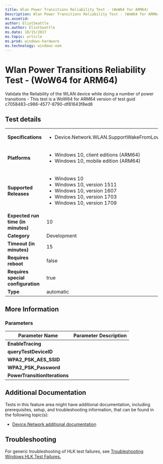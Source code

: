 ```yaml
---
title: Wlan Power Transitions Reliability Test - (WoW64 for ARM64)
Description: Wlan Power Transitions Reliability Test - (WoW64 for ARM64)
ms.assetid: 
author: EliotSeattle
ms.author: EliotSeattle
ms.date: 10/15/2017
ms.topic: article
ms.prod: windows-hardware
ms.technology: windows-oem
---
```


# Wlan Power Transitions Reliability Test - (WoW64 for ARM64)

Validate the Reliability of the WLAN device while doing a number of power transitions - This test is a WoW64 for ARM64 version of test guid c7058483-c986-4577-8790-df81643f8ed8

## Test details
|||
|---|---|
| **Specifications**  | <ul><li>Device.Network.WLAN.SupportWakeFromLowPower.WakeFromLowPower </li></ul> |  
| **Platforms**   | <ul><li>Windows 10, client editions (ARM64)</li><li>Windows 10, mobile edition (ARM64)</li></ul> |
| **Supported Releases** | <ul><li>Windows 10</li><li>Windows 10, version 1511</li><li>Windows 10, version 1607</li><li>Windows 10, version 1703</li><li>Windows 10, version 1709</li></ul> |
|**Expected run time (in minutes)**| 10 |
|**Category**| Development |
|**Timeout (in minutes)**| 15 |
|**Requires reboot**| false |
|**Requires special configuration**| true |
|**Type**| automatic |

## More Information
### Parameters
| Parameter Name | Parameter Description |
| -------------- | ----------------------|
| **EnableTracing** |  |
| **queryTestDeviceID** |  |
| **WPA2_PSK_AES_SSID** |  |
| **WPA2_PSK_Password** |  |
| **PowerTransitionIterations** |  |



## Additional Documentation
Tests in this feature area might have additional documentation, including prerequisites, setup, and troubleshooting information, that can be found in the following topic(s): <ul><li>[Device.Network additional documentation](https:\//docs.microsoft.com/en-us/windows-hardware/test/hlk/testref/device-network-additional-documentation.md)</li></ul>

## Troubleshooting
For generic troubleshooting of HLK test failures, see [Troubleshooting Windows HLK Test Failures.](https://docs.microsoft.com/en-us/windows-hardware/HLK/troubleshooting.html)